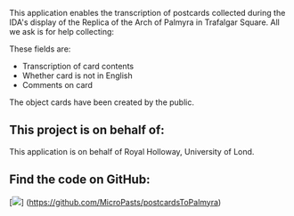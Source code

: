 This application enables the transcription of postcards collected during the IDA's display of the Replica of the Arch 
of Palmyra in Trafalgar Square. All we ask is for help collecting: 

These fields are:

* Transcription of card contents
* Whether card is not in English
* Comments on card

The object cards have been created by the public.

## This project is on behalf of:

This application is on behalf of Royal Holloway, University of Lond.

## Find the code on GitHub:

[![](https://micropasts-other.s3.amazonaws.com/other/github_logo.png)]
(https://github.com/MicroPasts/postcardsToPalmyra)
